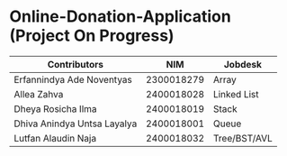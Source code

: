 # Online-Donation-Application (Project On Progress)

|         Contributors        |     NIM    |    Jobdesk   |
|-----------------------------|------------|--------------|
| Erfannindya Ade Noventyas   | 2300018279 | Array        |
| Allea Zahva                 | 2400018028 | Linked List  |
| Dheya Rosicha Ilma          | 2400018019 | Stack        |
| Dhiva Anindya Untsa Layalya | 2400018001 | Queue        |
| Lutfan Alaudin Naja         | 2400018032 | Tree/BST/AVL |
